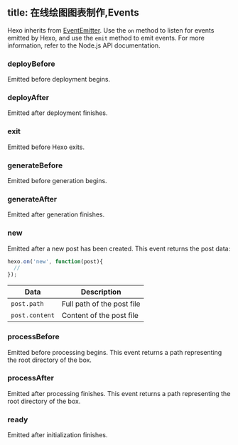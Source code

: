 title: 在线绘图图表制作,Events
---
Hexo inherits from [EventEmitter]. Use the `on` method to listen for events emitted by Hexo, and use the `emit` method to emit events. For more information, refer to the Node.js API documentation.

### deployBefore

Emitted before deployment begins.

### deployAfter

Emitted after deployment finishes.

### exit

Emitted before Hexo exits.

### generateBefore

Emitted before generation begins.

### generateAfter

Emitted after generation finishes.

### new

Emitted after a new post has been created. This event returns the post data:

``` js
hexo.on('new', function(post){
  //
});
```

Data | Description
--- | ---
`post.path` | Full path of the post file
`post.content` | Content of the post file

### processBefore

Emitted before processing begins. This event returns a path representing the root directory of the box.

### processAfter

Emitted after processing finishes. This event returns a path representing the root directory of the box.

### ready

Emitted after initialization finishes.

[EventEmitter]: http://nodejs.org/api/events.html

